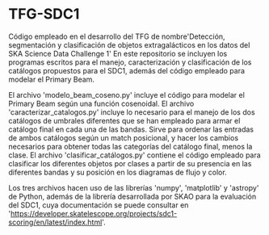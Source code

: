 # TFG-SDC1
Código empleado en el desarrollo del TFG de nombre'Detección, segmentación y clasificación de objetos extragalácticos en los datos del SKA Science Data Challenge 1'
En este repositorio se incluyen los programas escritos para el manejo, caracterización y clasificación de los catálogos propuestos para el SDC1, además del código empleado para modelar el Primary Beam.

El archivo 'modelo_beam_coseno.py' incluye el código para modelar el Primary Beam según una función cosenoidal.
El archivo 'caracterizar_catalogos.py' incluye lo necesario para el manejo de los dos catálogos de umbrales diferentes que se han empleado para armar el catálogo final en cada una de las bandas. Sirve para ordenar las entradas de ambos catálogos según un match posicional, y hacer los cambios necesarios para obtener todas las categorías del catálogo final, menos la clase.
El archivo 'clasificar_catálogos.py' contiene el código empleado para clasificar los diferentes objetos por clases a partir de su presencia en las diferentes bandas y su posición en los diagramas de flujo y color.

Los tres archivos hacen uso de las librerías 'numpy', 'matplotlib' y 'astropy' de Python, además de la librería desarrollada por SKAO para la evaluación del SDC1, cuya documentación se puede consultar en 'https://developer.skatelescope.org/projects/sdc1-scoring/en/latest/index.html'.

